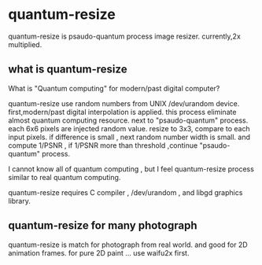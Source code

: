 # quantum-resize
quantum-resize is psaudo-quantum process image resizer.
currently,2x multiplied.
## what is quantum-resize
What is "Quantum computing" for modern/past digital computer?

quantum-resize use random numbers from UNIX /dev/urandom device.
first,modern/past digital interpolation is applied. this process eliminate almost quantum computing resource.
next to "psaudo-quantum" process.
each 6x6 pixels are injected random value.
resize to 3x3, compare to each input pixels.
if difference is small , next random number width is small.
and compute 1/PSNR , if 1/PSNR more than threshold ,continue "psaudo-quantum" process.

I cannot know all of quantum computing , but I feel quantum-resize process similar to real quantum computing.

quantum-resize requires C compiler , /dev/urandom , and libgd graphics library.

## quantum-resize for many photograph
quantum-resize is match for photograph from real world.
and good for 2D animation frames.
for pure 2D paint ... use waifu2x first.

